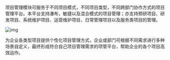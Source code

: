 项目管理模块可服务于不同项目模式，不同项目类型，不同跨部门协作方式的项目管理平台。本平台支持瀑布，敏捷以及混合模式的项目管理；亦支持预研项目、研发项目、系统维护项目、运营维护项目、日常管理项目以及服务类项目的管理。

![img](https://jdhelp.s3.cn-north-1.jdcloud-oss.com/pmp.assets/clip_image002.jpg)

为企业各类型项目提供个性化项目管理方式，企业或部门可根据不同需求进行多种场景自定义，最终形成符合自己项目管理需求的项管平台，帮助企业的各个项目高效运作。

## 